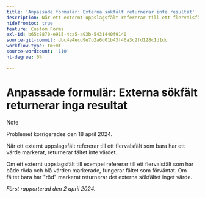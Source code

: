 ```yaml
---
title: 'Anpassade formulär: Externa sökfält returnerar inte resultat'
description: När ett externt uppslagsfält refererar till ett flervalsfält som bara har ett värde markerat, returnerar fältet inte värdet.
hidefromtoc: true
feature: Custom Forms
exl-id: b65c8870-e915-4ca5-a93b-5431440f9140
source-git-commit: dbc4e4ecd9e7b2a6d01b43f46a3c2fd128c1d1dc
workflow-type: tm+mt
source-wordcount: '110'
ht-degree: 0%

---
```


# Anpassade formulär: Externa sökfält returnerar inga resultat

>[!NOTE]
>
>Problemet korrigerades den 18 april 2024.

När ett externt uppslagsfält refererar till ett flervalsfält som bara har ett värde markerat, returnerar fältet inte värdet.

Om ett externt uppslagsfält till exempel refererar till ett flervalsfält som har både röda och blå värden markerade, fungerar fältet som förväntat. Om fältet bara har &quot;röd&quot; markerat returnerar det externa sökfältet inget värde.

_Först rapporterad den 2 april 2024._
